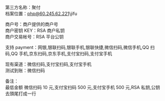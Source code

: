 ﻿第三方名称：聚付  
档案位置：php@60.245.62.221\jifu

商户号：商户提供的商户号  
商户密钥 KEY：RSA 商户私钥  
商户交易帐号：RSA 平台公钥

支持 payment：网银,银联扫码,银联手机,银联快捷,微信扫码,微信手机,QQ 扫码,QQ 手机,京东扫码,京东手机,支付宝扫码,支付宝手机

现有渠道：微信扫码,支付宝扫码,支付宝手机  
测试到账：微信扫码

备注：  
最低金额 微信扫码 10 元,支付宝扫码 500 元,支付宝手机 500 元,RSA 私钥,公钥去頭尾打成一行
